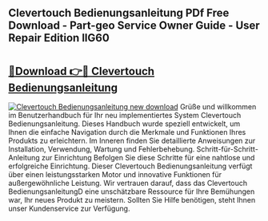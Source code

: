 ## Clevertouch Bedienungsanleitung PDf Free Download - Part-geo Service Owner Guide - User Repair Edition llG60

# <h2><a href="http://df2pykf.blite.top/?on=Clevertouch+Bedienungsanleitung">🔗Download 👉🔴 Clevertouch Bedienungsanleitung</a></h2>

[![Clevertouch Bedienungsanleitung new download](https://i.imgur.com/lujVjoI.png)](http://df2pykf.blite.top/?on=Clevertouch+Bedienungsanleitung)
Grüße und willkommen im Benutzerhandbuch für Ihr neu implementiertes System Clevertouch Bedienungsanleitung. Dieses Handbuch wurde speziell entwickelt, um Ihnen die einfache Navigation durch die Merkmale und Funktionen Ihres Produkts zu erleichtern. Im Inneren finden Sie detaillierte Anweisungen zur Installation, Verwendung, Wartung und Fehlerbehebung. Schritt-für-Schritt-Anleitung zur Einrichtung Befolgen Sie diese Schritte für eine nahtlose und erfolgreiche Einrichtung. Dieser Clevertouch Bedienungsanleitung verfügt über einen leistungsstarken Motor und innovative Funktionen für außergewöhnliche Leistung. Wir vertrauen darauf, dass das Clevertouch BedienungsanleitungD eine unschätzbare Ressource für Ihre Bemühungen war, Ihr neues Produkt zu meistern. Sollten Sie Hilfe benötigen, steht Ihnen unser Kundenservice zur Verfügung.
